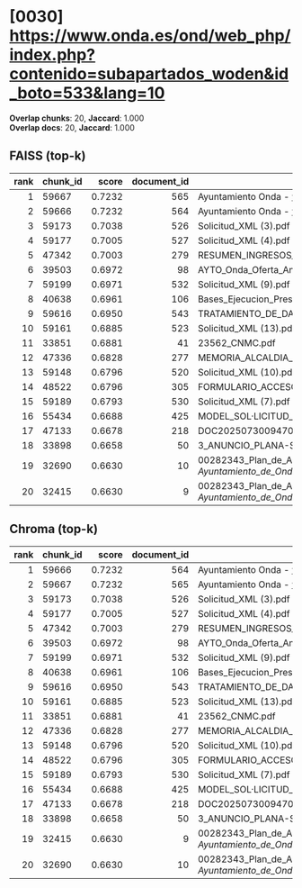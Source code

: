 # [0030] https://www.onda.es/ond/web_php/index.php?contenido=subapartados_woden&id_boto=533&lang=10

**Overlap chunks**: 20, **Jaccard**: 1.000  
**Overlap docs**: 20, **Jaccard**: 1.000

## FAISS (top-k)
rank | chunk_id | score | document_id | title
---:|---|---:|---:|---
1 | 59667 | 0.7232 | 565 | Ayuntamiento Onda - www.onda.es
2 | 59666 | 0.7232 | 564 | Ayuntamiento Onda - www.onda.es
3 | 59173 | 0.7038 | 526 | Solicitud_XML (3).pdf
4 | 59177 | 0.7005 | 527 | Solicitud_XML (4).pdf
5 | 47342 | 0.7003 | 279 | RESUMEN_INGRESOS_2025.pdf_1742285328909.pdf
6 | 39503 | 0.6972 | 98 | AYTO_Onda_Oferta_Anexo_I_firmado.pdf.pdf
7 | 59199 | 0.6971 | 532 | Solicitud_XML (9).pdf
8 | 40638 | 0.6961 | 106 | Bases_Ejecucion_Presupuesto_2025.pdf
9 | 59616 | 0.6950 | 543 | TRATAMIENTO_DE_DATOS.pdf
10 | 59161 | 0.6885 | 523 | Solicitud_XML (13).pdf
11 | 33851 | 0.6881 | 41 | 23562_CNMC.pdf
12 | 47336 | 0.6828 | 277 | MEMORIA_ALCALDIA_PRESUPUESTO_2025.pdf_1742285328938.pdf
13 | 59148 | 0.6796 | 520 | Solicitud_XML (10).pdf
14 | 48522 | 0.6796 | 305 | FORMULARIO_ACCESO_PID.pdf
15 | 59189 | 0.6793 | 530 | Solicitud_XML (7).pdf
16 | 55434 | 0.6688 | 425 | MODEL_SOL·LICITUD_ESCOLETA_ESTIU_2025 (1).pdf
17 | 47133 | 0.6678 | 218 | DOC20250730094702ANEXO_I_signed.pdf.pdf
18 | 33898 | 0.6658 | 50 | 3_ANUNCIO_PLANA-SOLAR.pdf
19 | 32690 | 0.6630 | 10 | 00282343_Plan_de_Adecuacion_al_ENS_-_Ayuntamiento_de_Onda_(1).pdf.pdf
20 | 32415 | 0.6630 | 9 | 00282343_Plan_de_Adecuacion_al_ENS_-_Ayuntamiento_de_Onda_(1).pdf (1).pdf

## Chroma (top-k)
rank | chunk_id | score | document_id | title
---:|---|---:|---:|---
1 | 59666 | 0.7232 | 564 | Ayuntamiento Onda - www.onda.es
2 | 59667 | 0.7232 | 565 | Ayuntamiento Onda - www.onda.es
3 | 59173 | 0.7038 | 526 | Solicitud_XML (3).pdf
4 | 59177 | 0.7005 | 527 | Solicitud_XML (4).pdf
5 | 47342 | 0.7003 | 279 | RESUMEN_INGRESOS_2025.pdf_1742285328909.pdf
6 | 39503 | 0.6972 | 98 | AYTO_Onda_Oferta_Anexo_I_firmado.pdf.pdf
7 | 59199 | 0.6971 | 532 | Solicitud_XML (9).pdf
8 | 40638 | 0.6961 | 106 | Bases_Ejecucion_Presupuesto_2025.pdf
9 | 59616 | 0.6950 | 543 | TRATAMIENTO_DE_DATOS.pdf
10 | 59161 | 0.6885 | 523 | Solicitud_XML (13).pdf
11 | 33851 | 0.6881 | 41 | 23562_CNMC.pdf
12 | 47336 | 0.6828 | 277 | MEMORIA_ALCALDIA_PRESUPUESTO_2025.pdf_1742285328938.pdf
13 | 59148 | 0.6796 | 520 | Solicitud_XML (10).pdf
14 | 48522 | 0.6796 | 305 | FORMULARIO_ACCESO_PID.pdf
15 | 59189 | 0.6793 | 530 | Solicitud_XML (7).pdf
16 | 55434 | 0.6688 | 425 | MODEL_SOL·LICITUD_ESCOLETA_ESTIU_2025 (1).pdf
17 | 47133 | 0.6678 | 218 | DOC20250730094702ANEXO_I_signed.pdf.pdf
18 | 33898 | 0.6658 | 50 | 3_ANUNCIO_PLANA-SOLAR.pdf
19 | 32415 | 0.6630 | 9 | 00282343_Plan_de_Adecuacion_al_ENS_-_Ayuntamiento_de_Onda_(1).pdf (1).pdf
20 | 32690 | 0.6630 | 10 | 00282343_Plan_de_Adecuacion_al_ENS_-_Ayuntamiento_de_Onda_(1).pdf.pdf
